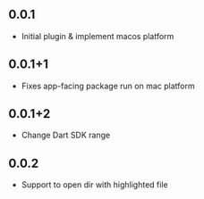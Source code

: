 ## 0.0.1

* Initial plugin & implement macos platform

## 0.0.1+1

* Fixes app-facing package run on mac platform

## 0.0.1+2

* Change Dart SDK range

## 0.0.2

* Support to open dir with highlighted file